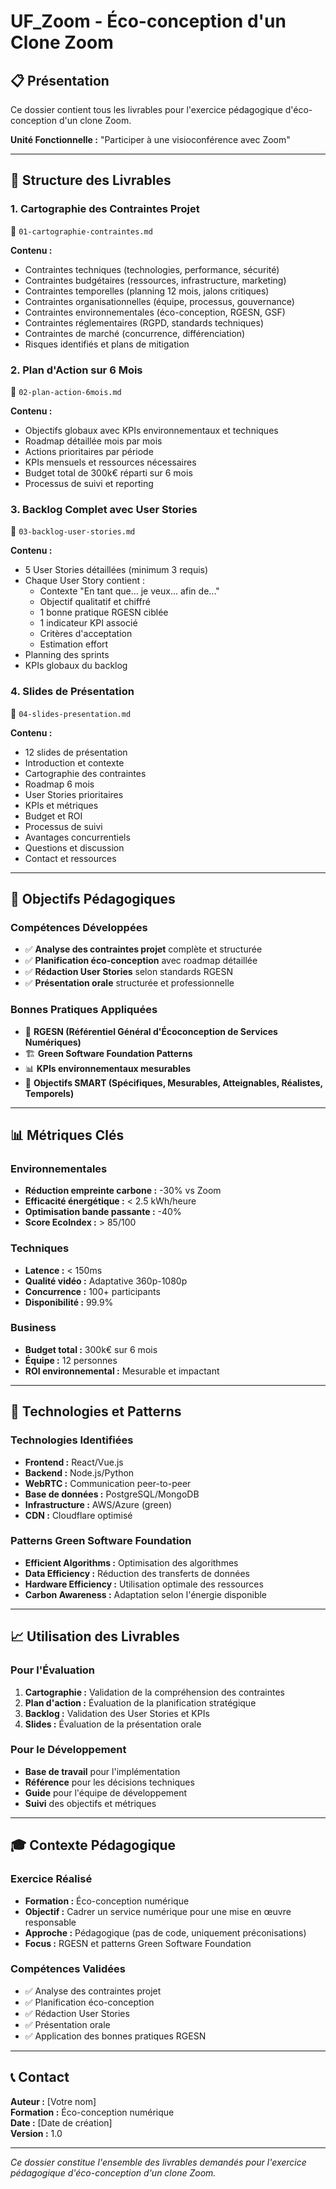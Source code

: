 # UF_Zoom - Éco-conception d'un Clone Zoom

## 📋 Présentation

Ce dossier contient tous les livrables pour l'exercice pédagogique d'éco-conception d'un clone Zoom.

**Unité Fonctionnelle :** "Participer à une visioconférence avec Zoom"

---

## 📁 Structure des Livrables

### 1. **Cartographie des Contraintes Projet**
📄 `01-cartographie-contraintes.md`

**Contenu :**
- Contraintes techniques (technologies, performance, sécurité)
- Contraintes budgétaires (ressources, infrastructure, marketing)
- Contraintes temporelles (planning 12 mois, jalons critiques)
- Contraintes organisationnelles (équipe, processus, gouvernance)
- Contraintes environnementales (éco-conception, RGESN, GSF)
- Contraintes réglementaires (RGPD, standards techniques)
- Contraintes de marché (concurrence, différenciation)
- Risques identifiés et plans de mitigation

### 2. **Plan d'Action sur 6 Mois**
📄 `02-plan-action-6mois.md`

**Contenu :**
- Objectifs globaux avec KPIs environnementaux et techniques
- Roadmap détaillée mois par mois
- Actions prioritaires par période
- KPIs mensuels et ressources nécessaires
- Budget total de 300k€ réparti sur 6 mois
- Processus de suivi et reporting

### 3. **Backlog Complet avec User Stories**
📄 `03-backlog-user-stories.md`

**Contenu :**
- 5 User Stories détaillées (minimum 3 requis)
- Chaque User Story contient :
  - Contexte "En tant que... je veux... afin de..."
  - Objectif qualitatif et chiffré
  - 1 bonne pratique RGESN ciblée
  - 1 indicateur KPI associé
  - Critères d'acceptation
  - Estimation effort
- Planning des sprints
- KPIs globaux du backlog

### 4. **Slides de Présentation**
📄 `04-slides-presentation.md`

**Contenu :**
- 12 slides de présentation
- Introduction et contexte
- Cartographie des contraintes
- Roadmap 6 mois
- User Stories prioritaires
- KPIs et métriques
- Budget et ROI
- Processus de suivi
- Avantages concurrentiels
- Questions et discussion
- Contact et ressources

---

## 🎯 Objectifs Pédagogiques

### Compétences Développées
- ✅ **Analyse des contraintes projet** complète et structurée
- ✅ **Planification éco-conception** avec roadmap détaillée
- ✅ **Rédaction User Stories** selon standards RGESN
- ✅ **Présentation orale** structurée et professionnelle

### Bonnes Pratiques Appliquées
- 🌱 **RGESN (Référentiel Général d'Écoconception de Services Numériques)**
- 🏗️ **Green Software Foundation Patterns**
- 📊 **KPIs environnementaux mesurables**
- 🎯 **Objectifs SMART (Spécifiques, Mesurables, Atteignables, Réalistes, Temporels)**

---

## 📊 Métriques Clés

### Environnementales
- **Réduction empreinte carbone :** -30% vs Zoom
- **Efficacité énergétique :** < 2.5 kWh/heure
- **Optimisation bande passante :** -40%
- **Score EcoIndex :** > 85/100

### Techniques
- **Latence :** < 150ms
- **Qualité vidéo :** Adaptative 360p-1080p
- **Concurrence :** 100+ participants
- **Disponibilité :** 99.9%

### Business
- **Budget total :** 300k€ sur 6 mois
- **Équipe :** 12 personnes
- **ROI environnemental :** Mesurable et impactant

---

## 🔧 Technologies et Patterns

### Technologies Identifiées
- **Frontend :** React/Vue.js
- **Backend :** Node.js/Python
- **WebRTC :** Communication peer-to-peer
- **Base de données :** PostgreSQL/MongoDB
- **Infrastructure :** AWS/Azure (green)
- **CDN :** Cloudflare optimisé

### Patterns Green Software Foundation
- **Efficient Algorithms :** Optimisation des algorithmes
- **Data Efficiency :** Réduction des transferts de données
- **Hardware Efficiency :** Utilisation optimale des ressources
- **Carbon Awareness :** Adaptation selon l'énergie disponible

---

## 📈 Utilisation des Livrables

### Pour l'Évaluation
1. **Cartographie :** Validation de la compréhension des contraintes
2. **Plan d'action :** Évaluation de la planification stratégique
3. **Backlog :** Validation des User Stories et KPIs
4. **Slides :** Évaluation de la présentation orale

### Pour le Développement
- **Base de travail** pour l'implémentation
- **Référence** pour les décisions techniques
- **Guide** pour l'équipe de développement
- **Suivi** des objectifs et métriques

---

## 🎓 Contexte Pédagogique

### Exercice Réalisé
- **Formation :** Éco-conception numérique
- **Objectif :** Cadrer un service numérique pour une mise en œuvre responsable
- **Approche :** Pédagogique (pas de code, uniquement préconisations)
- **Focus :** RGESN et patterns Green Software Foundation

### Compétences Validées
- ✅ Analyse des contraintes projet
- ✅ Planification éco-conception
- ✅ Rédaction User Stories
- ✅ Présentation orale
- ✅ Application des bonnes pratiques RGESN

---

## 📞 Contact

**Auteur :** [Votre nom]  
**Formation :** Éco-conception numérique  
**Date :** [Date de création]  
**Version :** 1.0

---

*Ce dossier constitue l'ensemble des livrables demandés pour l'exercice pédagogique d'éco-conception d'un clone Zoom.* 